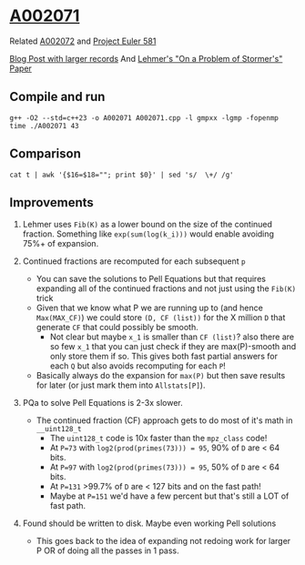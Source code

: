 # [A002071](https://oeis.org/A002071)

Related
[A002072](https://oeis.org/A002072)
and
[Project Euler 581](https://projecteuler.net/problem=581)

[Blog Post with larger records](https://11011110.github.io/blog/2007/03/23/smooth-pairs.html)
And
[Lehmer's "On a Problem of Stormer's" Paper](https://scispace.com/pdf/on-a-problem-of-stormer-2mpsudvm07.pdf)

## Compile and run

```
g++ -O2 --std=c++23 -o A002071 A002071.cpp -l gmpxx -lgmp -fopenmp
time ./A002071 43
```

## Comparison

```
cat t | awk '{$16=$18=""; print $0}' | sed 's/  \+/ /g'
```


## Improvements

1. Lehmer uses `Fib(K)` as a lower bound on the size of the continued fraction.
   Something like `exp(sum(log(k_i)))` would enable avoiding 75%+ of expansion.

2. Continued fractions are recomputed for each subsequent `p`
   * You can save the solutions to Pell Equations but that requires expanding all
     of the continued fractions and not just using the `Fib(K)` trick
   * Given that we know what P we are running up to (and hence `Max(MAX_CF)`) we
     could store `(D, CF (list))` for the X million `D` that generate `CF` that could
     possibly be smooth.
     * Not clear but maybe `x_1` is smaller than `CF (list)`? also there are so few `x_1`
       that you can just check if they are max(P)-smooth and only store them if so. This gives
       both fast partial answers for each `Q` but also avoids recomputing for each `P`!
   * Basically always do the expansion for `max(P)` but then save results for later (or
       just mark them into `Allstats[P]`).

3. PQa to solve Pell Equations is 2-3x slower.
   * The continued fraction (CF) approach gets to do most of it's math in `__uint128_t`
      * The `uint128_t` code is 10x faster than the `mpz_class` code!
      * At `P=73` with `log2(prod(primes(73))) = 95`, 90% of `D` are < 64 bits.
      * At `P=97` with `log2(prod(primes(73))) = 95`, 50% of `D` are < 64 bits.
      * At `P=131` >99.7% of `D` are < 127 bits and on the fast path!
      * Maybe at `P=151` we'd have a few percent but that's still a LOT of fast path.

4. Found should be written to disk. Maybe even working Pell solutions
   * This goes back to the idea of expanding not redoing work for larger P OR of doing all the passes in 1 pass.
